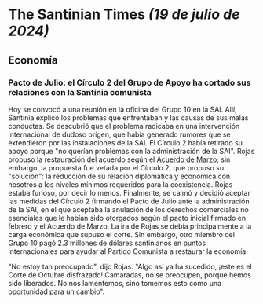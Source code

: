 # The Santinian Times _(19 de julio de 2024)_

## Economía

### Pacto de Julio: el Círculo 2 del Grupo de Apoyo ha cortado sus relaciones con la Santinia comunista

Hoy se convocó a una reunión en la oficina del Grupo 10 en la SAI. Allí, Santinia explicó los problemas que enfrentaban y las
causas de sus malas conductas. Se descubrió que el problema radicaba en una intervención internacional de dudoso origen, que
había generado rumores que se extendieron por las instalaciones de la SAI. El Círculo 2 había retirado su apoyo porque "no
querían problemas con la administración de la SAI". Rojas propuso la restauración del acuerdo según el
[Acuerdo de Marzo](../03/times_03-21-2024.md); sin embargo, la propuesta fue vetada por el Círculo 2, que propuso su "solución": la reducción de su relación diplomática y económica con nosotros a los niveles mínimos requeridos para la coexistencia. Rojas
estaba furioso, por decir lo menos. Finalmente, se calmó y decidió aceptar las medidas del Círculo 2 firmando el Pacto de Julio
ante la administración de la SAI, en el que aceptaba la anulación de los derechos comerciales no esenciales que le habían sido
otorgados según el pacto inicial firmado en febrero y el Acuerdo de Marzo.
La ira de Rojas se debía principalmente a la carga económica que supuso el corte. Sin embargo, otro miembro del Grupo 10 pagó
2.3 millones de dólares santinianos en puntos internacionales para ayudar al Partido Comunista a restaurar la economía.

"No estoy tan preocupado", dijo Rojas. "Algo así ya ha sucedido, ¡este es el Corte de Octubre disfrazado! Camaradas, no se
preocupen, porque hemos sido liberados. No nos lamentemos, sino tomemos esto como una oportunidad para un cambio".
